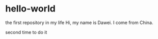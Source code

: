 # hello-world
the first repository in my life
Hi, my name is Dawei. I come from China.

second time to do it
